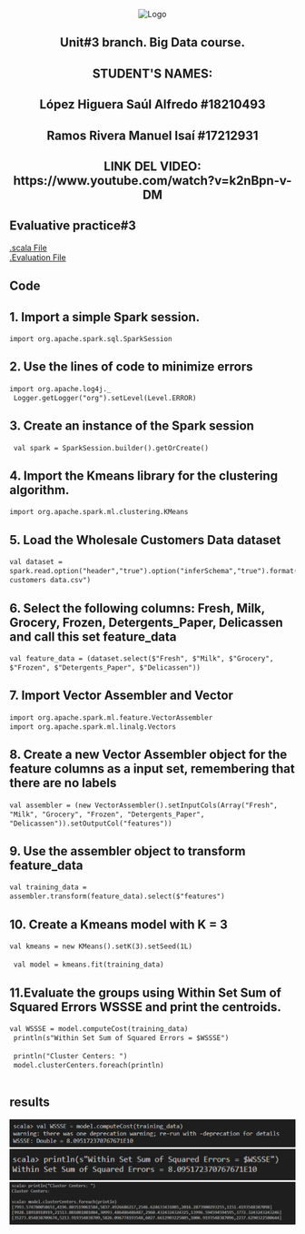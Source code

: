<p align="center">
    <img alt="Logo" src="https://www.tijuana.tecnm.mx/wp-content/uploads/2021/08/liston-de-logos-oficiales-educacion-tecnm-FEB-2021.jpg" width=850 height=250>
</p>
<H2><p align="center">Unit#3 branch. Big Data course.</p></H2>
<H2><p align="Center">STUDENT'S NAMES: </p></H2>

<H2><p align="Center">López Higuera Saúl Alfredo #18210493</p></H2>

<H2><p align="Center">Ramos Rivera Manuel Isaí #17212931</p></H2>
<H2><p align="Center">LINK DEL VIDEO: https://www.youtube.com/watch?v=k2nBpn-v-DM </p></H2>

## Evaluative practice#3
[.scala File](https://github.com/Saul12344/datos-masivos/blob/unit-3/evaluation%20practice/Evaluation3.scala)  
[.Evaluation File](https://github.com/Saul12344/datos-masivos/blob/unit-3/evaluation%20practice/readme.md)  


## Code
   ## 1. Import a simple Spark session.
~~~
import org.apache.spark.sql.SparkSession
~~~
   ## 2. Use the lines of code to minimize errors
   ~~~
   import org.apache.log4j._
    Logger.getLogger("org").setLevel(Level.ERROR)
~~~
   ## 3. Create an instance of the Spark session
  ~~~ 
   val spark = SparkSession.builder().getOrCreate()
~~~
  ## 4. Import the Kmeans library for the clustering algorithm.
   ~~~
   import org.apache.spark.ml.clustering.KMeans
~~~
   ## 5. Load the Wholesale Customers Data dataset
   ~~~ 
   val dataset = spark.read.option("header","true").option("inferSchema","true").format("csv").load("Wholesale customers data.csv")
~~~
  ## 6. Select the following columns: Fresh, Milk, Grocery, Frozen, Detergents_Paper, Delicassen and call this set feature_data
   ~~~
   val feature_data = (dataset.select($"Fresh", $"Milk", $"Grocery", $"Frozen", $"Detergents_Paper", $"Delicassen"))
~~~
   ## 7. Import Vector Assembler and Vector
   ~~~
   import org.apache.spark.ml.feature.VectorAssembler
   import org.apache.spark.ml.linalg.Vectors
~~~
   ## 8. Create a new Vector Assembler object for the feature columns as a input set, remembering that there are no labels
   ~~~
   val assembler = (new VectorAssembler().setInputCols(Array("Fresh", "Milk", "Grocery", "Frozen", "Detergents_Paper", "Delicassen")).setOutputCol("features"))
~~~
   ## 9. Use the assembler object to transform feature_data
   ~~~
   val training_data = assembler.transform(feature_data).select($"features")
~~~
   ## 10. Create a Kmeans model with K = 3
   ~~~
   val kmeans = new KMeans().setK(3).setSeed(1L)

    val model = kmeans.fit(training_data)
~~~
## 11.Evaluate the groups using Within Set Sum of Squared Errors WSSSE and print the centroids.
   ~~~
   val WSSSE = model.computeCost(training_data)
    println(s"Within Set Sum of Squared Errors = $WSSSE")

    println("Cluster Centers: ")
    model.clusterCenters.foreach(println)
    
   ~~~
   ## results
<img alt="Logo" src="https://github.com/Saul12344/datos-masivos/blob/unit-3/Img/1.PNG">
<img alt="Logo" src="https://github.com/Saul12344/datos-masivos/blob/unit-3/Img/2.PNG">
<img alt="Logo" src="https://github.com/Saul12344/datos-masivos/blob/unit-3/Img/3.PNG">
